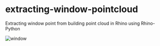 # extracting-window-pointcloud

Extracting window point from building point cloud
in Rhino using Rhino-Python

![window](https://user-images.githubusercontent.com/36123302/71688688-aeb2c900-2de3-11ea-8efe-5c8b50169cb8.jpg)
